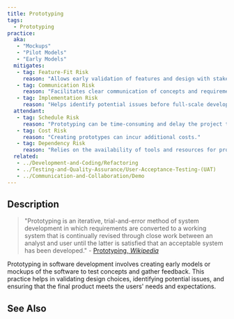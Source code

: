 ```yaml
---
title: Prototyping
tags: 
  - Prototyping
practice:
  aka: 
   - "Mockups"
   - "Pilot Models"
   - "Early Models"
  mitigates:
   - tag: Feature-Fit Risk
     reason: "Allows early validation of features and design with stakeholders."
   - tag: Communication Risk
     reason: "Facilitates clear communication of concepts and requirements."
   - tag: Implementation Risk
     reason: "Helps identify potential issues before full-scale development."
  attendant:
   - tag: Schedule Risk
     reason: "Prototyping can be time-consuming and delay the project timeline."
   - tag: Cost Risk
     reason: "Creating prototypes can incur additional costs."
   - tag: Dependency Risk
     reason: "Relies on the availability of tools and resources for prototyping."
  related:
   - ../Development-and-Coding/Refactoring
   - ../Testing-and-Quality-Assurance/User-Acceptance-Testing-(UAT)
   - ../Communication-and-Collaboration/Demo
---
```


<PracticeIntro details={frontMatter.practice} /> 

## Description

> "Prototyping is an iterative, trial-and-error method of system development in which requirements are converted to a working system that is continually revised through close work between an analyst and user until the latter is satisfied that an acceptable system has been developed." - [Prototyping, _Wikipedia_](https://en.wikipedia.org/wiki/Prototyping)

Prototyping in software development involves creating early models or mockups of the software to test concepts and gather feedback. This practice helps in validating design choices, identifying potential issues, and ensuring that the final product meets the users' needs and expectations.

## See Also

<TagList tag="Prototyping" />
